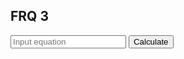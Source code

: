 ## FRQ 3

<input id="input" placeholder="Input equation">
    <button onclick="calculate(getInput())">Calculate</button>

<h2 id="result"></h2>

<script>

function getInput(){
    let equation = document.getElementById("input").value;
    console.log(equation);
    return equation;
}

function calculate(phrase) {
    result = document.getElementById("result");
    fetch('https://samayacsa.tk/api/calculator/' + phrase)
    .then(response => response.json())
    .then(data => {
        console.log(data);
        result.innerHTML = data.FinalResult;
    })
}

</script>
